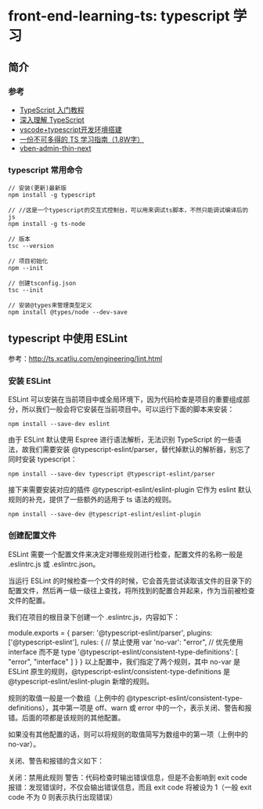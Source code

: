 # front-end-learning-ts: typescript 学习
## 简介
### 参考 
- [TypeScript 入门教程](http://ts.xcatliu.com/)
- [深入理解 TypeScript](https://jkchao.github.io/typescript-book-chinese/#why)
- [vscode+typescript开发环境搭建](https://www.helloworld.net/p/1473995726)
- [一份不可多得的 TS 学习指南（1.8W字）](https://juejin.cn/post/6872111128135073806#heading-108)
- [vben-admin-thin-next](https://github.com/vbenjs/vben-admin-thin-next/blob/main/README.zh-CN.md)

### typescript 常用命令
```
// 安装(更新)最新版
npm install -g typescript

// //这是一个typescript的交互式控制台，可以用来调试ts脚本，不然只能调试编译后的js
npm install -g ts-node   

// 版本
tsc --version

// 项目初始化
npm --init

// 创建tsconfig.json
tsc --init

// 安装@types来管理类型定义
npm install @types/node --dev-save

```


## typescript 中使用 ESLint
参考：http://ts.xcatliu.com/engineering/lint.html

### 安装 ESLint
ESLint 可以安装在当前项目中或全局环境下，因为代码检查是项目的重要组成部分，所以我们一般会将它安装在当前项目中。可以运行下面的脚本来安装：

```
npm install --save-dev eslint
```

由于 ESLint 默认使用 Espree 进行语法解析，无法识别 TypeScript 的一些语法，故我们需要安装 @typescript-eslint/parser，替代掉默认的解析器，别忘了同时安装 typescript：
```
npm install --save-dev typescript @typescript-eslint/parser
```
接下来需要安装对应的插件 @typescript-eslint/eslint-plugin 它作为 eslint 默认规则的补充，提供了一些额外的适用于 ts 语法的规则。
```
npm install --save-dev @typescript-eslint/eslint-plugin
```
### 创建配置文件
ESLint 需要一个配置文件来决定对哪些规则进行检查，配置文件的名称一般是 .eslintrc.js 或 .eslintrc.json。

当运行 ESLint 的时候检查一个文件的时候，它会首先尝试读取该文件的目录下的配置文件，然后再一级一级往上查找，将所找到的配置合并起来，作为当前被检查文件的配置。

我们在项目的根目录下创建一个 .eslintrc.js，内容如下：

module.exports = {
    parser: '@typescript-eslint/parser',
    plugins: ['@typescript-eslint'],
    rules: {
        // 禁止使用 var
        'no-var': "error",
        // 优先使用 interface 而不是 type
        '@typescript-eslint/consistent-type-definitions': [
            "error",
            "interface"
        ]
    }
}
以上配置中，我们指定了两个规则，其中 no-var 是 ESLint 原生的规则，@typescript-eslint/consistent-type-definitions 是 @typescript-eslint/eslint-plugin 新增的规则。

规则的取值一般是一个数组（上例中的 @typescript-eslint/consistent-type-definitions），其中第一项是 off、warn 或 error 中的一个，表示关闭、警告和报错。后面的项都是该规则的其他配置。

如果没有其他配置的话，则可以将规则的取值简写为数组中的第一项（上例中的 no-var）。

关闭、警告和报错的含义如下：

关闭：禁用此规则
警告：代码检查时输出错误信息，但是不会影响到 exit code
报错：发现错误时，不仅会输出错误信息，而且 exit code 将被设为 1（一般 exit code 不为 0 则表示执行出现错误）